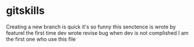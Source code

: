 # gitskills
Creating a new branch is quick
it's so funny
this senctence is wrote by featurel
the first time dev wrote
revise bug when dev is not complished
I am the first one who use this file

